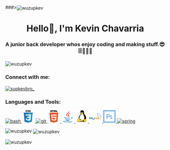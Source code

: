 ###><img align="center" src="https://wallpapers.com/images/hd/cute-pink-purple-computer-keyboard-0usoxwt3t7jgill4.jpg" alt="wuzupkev" />

<h1 align="center">Hello👋, I'm Kevin Chavarria</h1>
<h3 align="center">A junior back developer whos enjoy coding and making stuff.😎 🗄️ 👨🏽‍💻</h3>


<p align="left"> <img src="https://komarev.com/ghpvc/?username=wuzupkev&label=Profile%20views&color=0e75b6&style=flat" alt="wuzupkev" /> </p>

<h3 align="left">Connect with me:</h3>
<p align="left">
<a href="https://twitter.com/supkevbro_" target="blank"><img align="center" src="https://raw.githubusercontent.com/rahuldkjain/github-profile-readme-generator/master/src/images/icons/Social/twitter.svg" alt="supkevbro_" height="30" width="40" /></a>
</p>

<h3 align="left">Languages and Tools:</h3>
<p align="left"> <a href="https://www.gnu.org/software/bash/" target="_blank" rel="noreferrer"> <img src="https://www.vectorlogo.zone/logos/gnu_bash/gnu_bash-icon.svg" alt="bash" width="40" height="40"/> </a> <a href="https://www.w3schools.com/css/" target="_blank" rel="noreferrer"> <img src="https://raw.githubusercontent.com/devicons/devicon/master/icons/css3/css3-original-wordmark.svg" alt="css3" width="40" height="40"/> </a> <a href="https://git-scm.com/" target="_blank" rel="noreferrer"> <img src="https://www.vectorlogo.zone/logos/git-scm/git-scm-icon.svg" alt="git" width="40" height="40"/> </a> <a href="https://www.w3.org/html/" target="_blank" rel="noreferrer"> <img src="https://raw.githubusercontent.com/devicons/devicon/master/icons/html5/html5-original-wordmark.svg" alt="html5" width="40" height="40"/> </a> <a href="https://www.java.com" target="_blank" rel="noreferrer"> <img src="https://raw.githubusercontent.com/devicons/devicon/master/icons/java/java-original.svg" alt="java" width="40" height="40"/> </a> <a href="https://www.linux.org/" target="_blank" rel="noreferrer"> <img src="https://raw.githubusercontent.com/devicons/devicon/master/icons/linux/linux-original.svg" alt="linux" width="40" height="40"/> </a> <a href="https://www.mysql.com/" target="_blank" rel="noreferrer"> <img src="https://raw.githubusercontent.com/devicons/devicon/master/icons/mysql/mysql-original-wordmark.svg" alt="mysql" width="40" height="40"/> </a> <a href="https://www.photoshop.com/en" target="_blank" rel="noreferrer"> <img src="https://raw.githubusercontent.com/devicons/devicon/master/icons/photoshop/photoshop-line.svg" alt="photoshop" width="40" height="40"/> </a> <a href="https://spring.io/" target="_blank" rel="noreferrer"> <img src="https://www.vectorlogo.zone/logos/springio/springio-icon.svg" alt="spring" width="40" height="40"/> </a> </p>

<p><img align="left" src="https://github-readme-stats.vercel.app/api/top-langs?username=wuzupkev&show_icons=true&locale=en&layout=compact" alt="wuzupkev" /></p>

<p>&nbsp;<img align="center" src="https://github-readme-stats.vercel.app/api?username=wuzupkev&show_icons=true&locale=en" alt="wuzupkev" /></p>

<p><img align="center" src="https://github-readme-streak-stats.herokuapp.com/?user=wuzupkev&" alt="wuzupkev" /></p>
